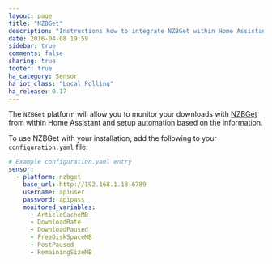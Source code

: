 ```yaml
---
layout: page
title: "NZBGet"
description: "Instructions how to integrate NZBGet within Home Assistant."
date: 2016-04-08 19:59
sidebar: true
comments: false
sharing: true
footer: true
ha_category: Sensor
ha_iot_class: "Local Polling"
ha_release: 0.17
---
```


The `NZBGet` platform will allow you to monitor your downloads with [NZBGet](http://NZBGet.net) from within Home Assistant and setup automation based on the information.

To use NZBGet with your installation, add the following to your `configuration.yaml` file:

```yaml
# Example configuration.yaml entry
sensor:
  - platform: nzbget
    base_url: http://192.168.1.18:6789
    username: apiuser
    password: apipass
    monitored_variables:
      - ArticleCacheMB
      - DownloadRate
      - DownloadPaused
      - FreeDiskSpaceMB
      - PostPaused
      - RemainingSizeMB
```

